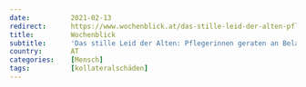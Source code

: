 ```yaml
---
date:          2021-02-13
redirect:      https://www.wochenblick.at/das-stille-leid-der-alten-pflegerinnen-geraten-an-belastungsgrenze/
title:         Wochenblick
subtitle:      'Das stille Leid der Alten: Pflegerinnen geraten an Belastungsgrenze'
country:       AT
categories:    [Mensch]
tags:          [kollateralschäden]
---
```

